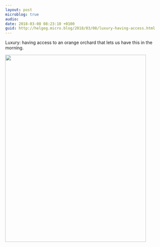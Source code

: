 ```yaml
---
layout: post
microblog: true
audio: 
date: 2018-03-08 08:23:10 +0100
guid: http://helgeg.micro.blog/2018/03/08/luxury-having-access.html
---
```

Luxury: having access to an orange orchard that lets us have this in the morning. 

<img src="http://microblog.helgegudmundsen.com/uploads/2018/a5923dd8d2.jpg" width="450" height="600" />
